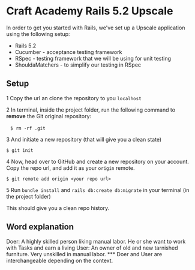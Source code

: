 # Craft Academy Rails 5.2 Upscale

In order to get you started with Rails, we've set up a Upscale application using the following setup:
* Rails 5.2
* Cucumber - acceptance testing framework
* RSpec - testing framework that we will be using for unit testing
* ShouldaMatchers - to simplify our testing in RSpec


## Setup

1 Copy the url an clone the repository to you `localhost`

2 In terminal, inside the project folder, run the following command to **remove** the Git original repository:

  ```
  $ rm -rf .git
  ```

3 And initiate a new repository (that will give you a clean state)

  ```
  $ git init
  ```

4 Now, head over to GitHub and create a new repository on your account. Copy the repo url, and add it as your `origin` remote.

```
$ git remote add origin <your repo url>
```

5 Run `bundle install` and `rails db:create db:migrate` in your terminal (in the project folder)

This should give you a clean repo history.

## Word explanation

Doer: A highly skilled person liking manual labor. He or she want to work with Tasks and earn a living
User: An owner of old and new tarnished furniture. Very unskilled in manual labor.
*** Doer and User are interchangeable depending on the context.
